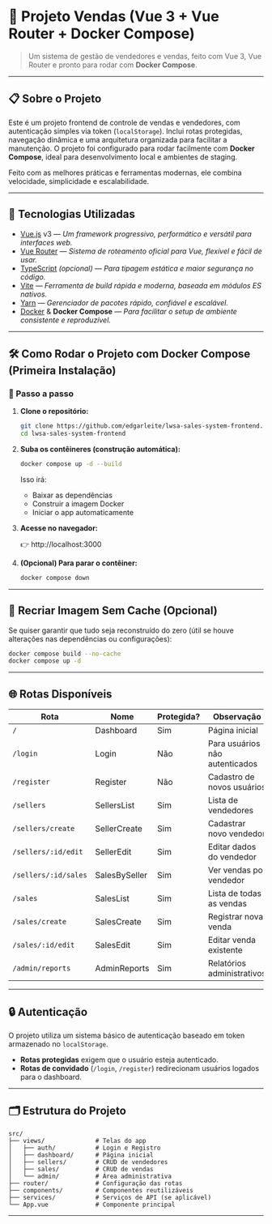 # 🚀 Projeto Vendas (Vue 3 + Vue Router + Docker Compose)

> Um sistema de gestão de vendedores e vendas, feito com Vue 3, Vue Router e pronto para rodar com **Docker Compose**.

---

## 📋 Sobre o Projeto

Este é um projeto frontend de controle de vendas e vendedores, com autenticação simples via token (`localStorage`). Inclui rotas protegidas, navegação dinâmica e uma arquitetura organizada para facilitar a manutenção. O projeto foi configurado para rodar facilmente com **Docker Compose**, ideal para desenvolvimento local e ambientes de staging.

Feito com as melhores práticas e ferramentas modernas, ele combina velocidade, simplicidade e escalabilidade.

---

## 🧰 Tecnologias Utilizadas

- [Vue.js](https://vuejs.org/) v3 — *Um framework progressivo, performático e versátil para interfaces web.*
- [Vue Router](https://router.vuejs.org/) — *Sistema de roteamento oficial para Vue, flexível e fácil de usar.*
- [TypeScript](https://www.typescriptlang.org/) *(opcional)* — *Para tipagem estática e maior segurança no código.*
- [Vite](https://vitejs.dev/) — *Ferramenta de build rápida e moderna, baseada em módulos ES nativos.*
- [Yarn](https://yarnpkg.com/) — *Gerenciador de pacotes rápido, confiável e escalável.*
- [Docker](https://www.docker.com/) & **Docker Compose** — *Para facilitar o setup de ambiente consistente e reproduzível.*

---

## 🛠️ Como Rodar o Projeto com Docker Compose (Primeira Instalação)

### 🐳 Passo a passo

1. **Clone o repositório:**

   ```bash
   git clone https://github.com/edgarleite/lwsa-sales-system-frontend.git
   cd lwsa-sales-system-frontend
   ```

2. **Suba os contêineres (construção automática):**

   ```bash
   docker compose up -d --build
   ```

   Isso irá:
   - Baixar as dependências
   - Construir a imagem Docker
   - Iniciar o app automaticamente

3. **Acesse no navegador:**

   👉 http://localhost:3000

4. **(Opcional) Para parar o contêiner:**

   ```bash
   docker compose down
   ```

---

## 🔁 Recriar Imagem Sem Cache (Opcional)

Se quiser garantir que tudo seja reconstruído do zero (útil se houve alterações nas dependências ou configurações):

```bash
docker compose build --no-cache
docker compose up -d
```

---

## 🌐 Rotas Disponíveis

| Rota                  | Nome              | Protegida? | Observação                    |
|-----------------------|-------------------|------------|-------------------------------|
| `/`                   | Dashboard         | Sim        | Página inicial                |
| `/login`              | Login             | Não        | Para usuários não autenticados|
| `/register`           | Register          | Não        | Cadastro de novos usuários    |
| `/sellers`            | SellersList       | Sim        | Lista de vendedores           |
| `/sellers/create`     | SellerCreate      | Sim        | Cadastrar novo vendedor       |
| `/sellers/:id/edit`   | SellerEdit        | Sim        | Editar dados do vendedor      |
| `/sellers/:id/sales`  | SalesBySeller     | Sim        | Ver vendas por vendedor       |
| `/sales`              | SalesList         | Sim        | Lista de todas as vendas      |
| `/sales/create`       | SalesCreate       | Sim        | Registrar nova venda          |
| `/sales/:id/edit`     | SalesEdit         | Sim        | Editar venda existente        |
| `/admin/reports`      | AdminReports      | Sim        | Relatórios administrativos    |

---

## 🔒 Autenticação

O projeto utiliza um sistema básico de autenticação baseado em token armazenado no `localStorage`.

- **Rotas protegidas** exigem que o usuário esteja autenticado.
- **Rotas de convidado** (`/login`, `/register`) redirecionam usuários logados para o dashboard.

---

## 🗂️ Estrutura do Projeto

```
src/
├── views/              # Telas do app
│   ├── auth/           # Login e Registro
│   ├── dashboard/      # Página inicial
│   ├── sellers/        # CRUD de vendedores
│   ├── sales/          # CRUD de vendas
│   └── admin/          # Área administrativa
├── router/             # Configuração das rotas
├── components/         # Componentes reutilizáveis
├── services/           # Serviços de API (se aplicável)
└── App.vue             # Componente principal
```

---